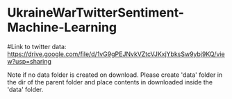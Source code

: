 # UkraineWarTwitterSentiment-Machine-Learning
#Link to twitter data:
https://drive.google.com/file/d/1vG9gPEJNvkVZtcVJKxjYbksSw9ybj9KQ/view?usp=sharing

Note if no data folder is created on download. Please create 'data' folder in the dir of the parent folder and place contents in downloaded inside the 'data' folder. 
